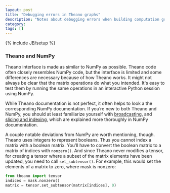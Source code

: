 ```yaml
---
layout: post
title: "Debugging errors in Theano graphs"
description: "Notes about debugging errors when building computation graphs using Theano"
category: 
tags: []
---
```

{% include JB/setup %}

### Theano and NumPy

Theano interface is made as similar to NumPy as possible. Theano code often
closely resembles NumPy code, but the interface is limited and some differences
are necessary because of how Theano works. It might not always be clear that the
matrix operations do what you intended. It's easy to test them by running the
same operations in an interactive Python session using NumPy.

While Theano documentation is not perfect, it often helps to look a the
corresponding NumPy documentation. If you’re new to both Theano and NumPy, you
should at least familiarize yourself with
[broadcasting](http://docs.scipy.org/doc/numpy/user/basics.broadcasting.html), and
[slicing and indexing](https://docs.scipy.org/doc/numpy/reference/arrays.indexing.html),
which are explained more thoroughly in NumPy documentation.

A couple notable deviations from NumPy are worth mentioning, though. Theano uses
integers to represent booleans. Thus you cannot index a matrix with a boolean
matrix. You’ll have to convert the boolean matrix to a matrix of indices with
`nonzero()`. And since Theano never modifies a tensor, for creating a tensor
where a subset of the matrix elements have been updated, you need to call
`set_subtensor()`. For example, this would set the elements of a matrix to zero,
where mask is nonzero:

```python
from theano import tensor
indices = mask.nonzero()
matrix = tensor.set_subtensor(matrix[indices], 0)
```
